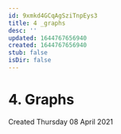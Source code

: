 ```yaml
---
id: 9xmkd4GCqAgSziTnpEys3
title: 4 _graphs
desc: ''
updated: 1644767656940
created: 1644767656940
stub: false
isDir: false
---
```

# 4. Graphs
Created Thursday 08 April 2021


